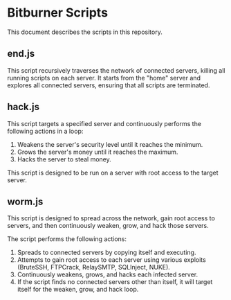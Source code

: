 # Bitburner Scripts

This document describes the scripts in this repository.

## end.js

This script recursively traverses the network of connected servers, killing all running scripts on each server. It starts from the "home" server and explores all connected servers, ensuring that all scripts are terminated.

## hack.js

This script targets a specified server and continuously performs the following actions in a loop:
1.  Weakens the server's security level until it reaches the minimum.
2.  Grows the server's money until it reaches the maximum.
3.  Hacks the server to steal money.

This script is designed to be run on a server with root access to the target server.

## worm.js

This script is designed to spread across the network, gain root access to servers, and then continuously weaken, grow, and hack those servers.

The script performs the following actions:

1.  Spreads to connected servers by copying itself and executing.
2.  Attempts to gain root access to each server using various exploits (BruteSSH, FTPCrack, RelaySMTP, SQLInject, NUKE).
3.  Continuously weakens, grows, and hacks each infected server.
4.  If the script finds no connected servers other than itself, it will target itself for the weaken, grow, and hack loop.
